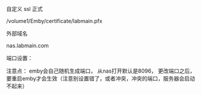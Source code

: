 自定义 ssl 正式

/volume1/Emby/certificate/labmain.pfx

外部域名

nas.labmain.com


端口设置：

注意点：
emby会自己随机生成端口，
从nas打开默认是8096，
更改端口之后，要重启emby才会生效（注意别设置错了，或者冲突，冲突的端口，服务器会启动不起来）

